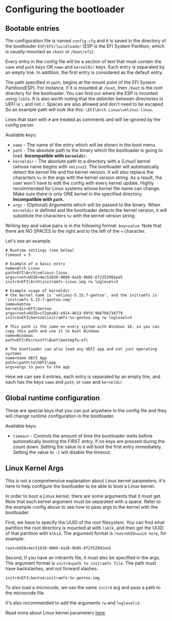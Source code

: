 # Configuring the bootloader

## Bootable entries

The configuration file is named `config.cfg` and it is saved in the directory of the bootloader `ESP/EFI/lucidloader` (ESP is the EFI System Partition, which is usually mounted as `/boot` or `/boot/efi`). 

Every entry in the config file will be a section of text that must contain the `name` and `path` keys OR `name` and `kerneldir` keys. Each entry is separated by an empty line. In addition, the first entry is considered as the default entry.

The path specified in `path`, begins at the mount point of the EFI System Partition(ESP). For instance, if it is mounted at `/boot`, then `/boot` is the root directory for the bootloader. You can find out where the ESP is mounted using `lsblk`. It is also worth noting that the delimiter between directories in UEFI is `\` and not `/`. Spaces are also allowed and don't need to be escaped. So an example path will look like this: `\EFI\Arch Linux\vmlinuz-linux`. 

Lines that start with `#` are treated as comments and will be ignored by the config parser.

Available keys:
- `name` - The name of the entry which will be shown in the boot menu.
- `path` - The absolute path to the binary which the bootloader is going to load. **Incompatible with `kerneldir`.**
- `kerneldir` - The absolute path to a directory with a (Linux) kernel (whose name begins with `vmlinuz`). The bootloader will automatically detect the kernel file and the kernel version. It will also replace the characters `%v` in the args with the kernel version string. As a result, the user won't have to edit the config with every kernel update. Highly recommended for Linux systems whose kernel file name can change. Make sure there is only ONE kernel in the specified directory. **Incompatible with `path`.**
- `args` - (Optional) Arguments which will be passed to the binary. When `kerneldir` is defined and the bootloader detects the kernel version, it will substitute the characters `%v` with the kernel version string.

Writing key and value pairs is in the following format: `key=value`. Note that there are NO SPACES to the right and to the left of the `=` character. 

Let's see an example.

```
# Runtime settings (see below)
timeout = 5

# Example of a basic entry
name=Arch Linux
path=EFI\Arch\vmlinuz-linux
args=root=UUID=4ec51638-9069-4a28-9b85-6f2352991ee5 initrd=EFI\Arch\initramfs-linux.img rw loglevel=3

# Example usage of kerneldir
# the kernel name is 'vmlinuz-5.15.7-gentoo', and the initramfs is 'initramfs-5.15.7-gentoo.img'
name=Gentoo
kerneldir=EFI\Gentoo
args=root=UUID=cf2aba83-e914-4613-89fd-9667bb734779 initrd=EFI\Gentoo\initramfs-%v-gentoo.img rw loglevel=3

# This path is the same on every system with Windows 10, so you can copy this path and use it to boot Windows
name=Windows
path=EFI\Microsoft\Boot\bootmgfw.efi

# The bootloader can also load any UEFI app and not just operating systems
name=Some UEFI App
path=\path\to\UEFI\app
args=args to pass to the app
```

Here we can see 4 entries, each entry is separated by an empty line, and each has the keys `name` and `path`, or `name` and `kerneldir`.

## Global runtime configuration

These are special keys that you can put anywhere in the config file and they will change runtime configuration in the bootloader.

Available keys:
- `timeout` - Controls the amount of time the bootloader waits before automatically booting the FIRST entry, if no keys are pressed during the count down. Setting the value to `0` will boot the first entry immediately. Setting the value to `-1` will disable the timeout.

## Linux Kernel Args

This is not a comprehensive explanation about Linux kernel parameters, it's here to help configure the bootloader to be able to boot a Linux kernel.

In order to boot a Linux kernel, there are some arguments that it must get. Note that each kernel argument must be separated with a space. Refer to the example config above to see how to pass args to the kernel with the bootloader.

First, we have to specify the UUID of the root filesystem. You can find what partition the root directory is mounted at with `lsblk`, and then get the UUID of that partition with `blkid`. The argument format is `root=UUID=uuid here`, for example:

```root=UUID=4ec51638-9069-4a28-9b85-6f2352991ee5```

Second, if you have an initramfs file, it must also be specified in the args. The argument format is `initrd=path to initramfs file`. The path must have backslashes, and not forward slashes.

```initrd=EFI\Gentoo\initramfs-%v-gentoo.img```

To also load a microcode, we use the same `initrd` arg and pass a path to the microcode file.

It's also recommended to add the arguments `rw` and `loglevel=3`.

Read more about Linux kernel parameters [here](https://www.kernel.org/doc/html/latest/admin-guide/kernel-parameters.html).

